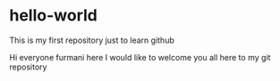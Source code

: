 # hello-world
This is my first repository just to learn github

Hi everyone
furmani here I would like to welcome you all here to my git repository
